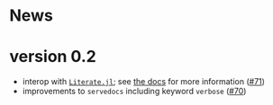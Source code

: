 # News

# version 0.2

* interop with [`Literate.jl`](https://github.com/fredrikekre/Literate.jl); see [the docs](https://asprionj.github.io/LiveServer.jl/dev/man/ls+lit/) for more information ([#71](https://github.com/asprionj/LiveServer.jl/pull/71))
* improvements to `servedocs` including keyword `verbose` ([#70](https://github.com/asprionj/LiveServer.jl/pull/71))
